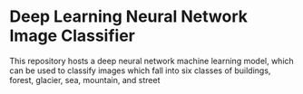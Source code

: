 # Deep Learning Neural Network Image Classifier

This repository hosts a deep neural network machine learning model, which can be used to classify images which fall into six classes of buildings, forest, glacier, sea, mountain, and street

